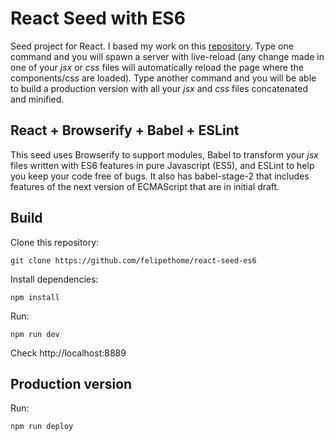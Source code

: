 # React Seed with ES6

Seed project for React. I based my work on this [repository](https://github.com/christianalfoni/react-app-boilerplate). Type one command and you will spawn a server with live-reload (any change made in one of your *jsx* or *css* files will automatically reload the page where the components/css are loaded). Type another command and you will be able to build a production version with all your *jsx* and *css* files concatenated and minified.

## React + Browserify + Babel + ESLint
This seed uses Browserify to support modules, Babel to transform your *jsx* files written with ES6 features in pure Javascript (ES5), and ESLint to help you keep your code free of bugs. It also has babel-stage-2 that includes features of the next version of ECMAScript that are in initial draft.

## Build

Clone this repository:
    
    git clone https://github.com/felipethome/react-seed-es6

Install dependencies:
    
    npm install

Run:
    
    npm run dev

Check http://localhost:8889

## Production version

Run:
    
    npm run deploy